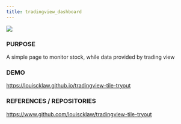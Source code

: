 ```yaml
---
title: tradingview_dashboard
---
```


![](https://aboutme.louislabs.com/tradingview-screenshot.png)

### PURPOSE

A simple page to monitor stock, while data provided by trading view

### DEMO

https://louiscklaw.github.io/tradingview-tile-tryout

### REFERENCES / REPOSITORIES

https://www.github.com/louiscklaw/tradingview-tile-tryout
